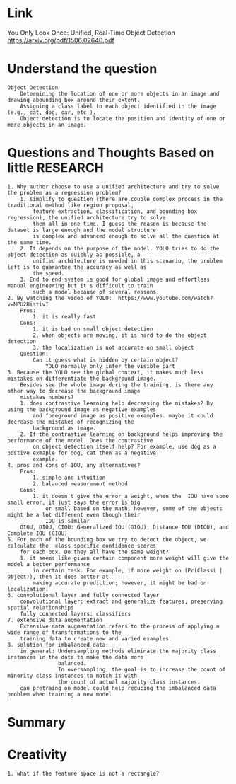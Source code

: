 Link
===============
<p>

You Only Look Once: Unified, Real-Time Object Detection
https://arxiv.org/pdf/1506.02640.pdf

</p>

Understand the question
===============

    Object Detection
        Determining the location of one or more objects in an image and drawing abounding box around their extent.
        Assigning a class label to each object identified in the image (e.g., cat, dog, car, etc.).
        Object detection is to locate the position and identity of one or more objects in an image.

Questions and Thoughts Based on little RESEARCH
===============

    1. Why author choose to use a unified architecture and try to solve the problem as a regression problem?
        1. simplify to question (there are couple complex process in the traditional method like region proposal, 
            feature extraction, classification, and bounding box regression), the unified architecture try to solve 
            them all in one time, I guess the reason is because the dataset is large enough and the model structure
            is complex and advanced enough to solve all the question at the same time.
        2. It depends on the purpose of the model. YOLO tries to do the object detection as quickly as possible, a 
            unified architecture is needed in this scenario, the problem left is to guarantee the accuracy as well as 
            the speed.
        3. End to end system is good for global image and effortless manual engineering but it's difficult to train 
            such a model because of several reasons.
    2. By watching the video of YOLO:  https://www.youtube.com/watch?v=MPU2HistivI
        Pros:
            1. it is really fast
        Cons:
            1. it is bad on small object detection
            2. when objects are moving, it is hard to do the object detection
            3. the localization is not accurate on small object
        Question:
            Can it guess what is hidden by certain object?
                YOLO normally only infer the visible part
    3. Because the YOLO see the global context, it makes much less mistakes on differentiate the background image. 
        Besides see the whole image during the training, is there any other way to decrease the background image 
        mistakes numbers?
        1. does contrastive learning help decreasing the mistakes? By using the background image as negative examples
            and foreground image as positive examples. maybe it could decrease the mistakes of recognizing the 
            background as image.
        2. If the contrastive learning on background helps improving the performance of the model. Does the contrastive
            on object detection itself help? For example, use dog as a postive exmaple for dog, cat then as a negative
            example. 
    4. pros and cons of IOU, any alternatives?
        Pros: 
            1. simple and intuition
            2. balanced measurement method
        Cons:
            1. it doesn't give the error a weight, when the  IOU have some small error, it just says the error is big
                or small based on the math, however, some of the objects might be a lot different even though their
                IOU is similar
        GIOU, DIOU, CIOU: Generalized IOU (GIOU), Distance IOU (DIOU), and Complete IOU (CIOU) 
    5. For each of the bounding box we try to detect the object, we calculate the  class-specific confidence scores 
        for each box. Do they all have the same weight?
        1. it seems like given certain component more weight will give the model a better performance
            in certain task. For example, if more weight on (Pr(Classi | Object)), then it does better at 
            making accurate prediction; however, it might be bad on localization.
    6. convolutional layer and fully connected layer
        convolutional layer: extract and generalize features, preserving spatial relationships
        fully connected layers: classifiers
    7. extensive data augmentation
        Extensive data augmentation refers to the process of applying a wide range of transformations to the 
        training data to create new and varied examples.
    8. solution for imbalanced data:
        in general: Undersampling methods eliminate the majority class instances in the data to make the data more 
                    balanced. 
                    In oversampling, the goal is to increase the count of minority class instances to match it with 
                    the count of actual majority class instances.
        can pretraing on model could help reducing the imbalanced data problem when training a new model

Summary
===============


Creativity
==============

    1. what if the feature space is not a rectangle?
